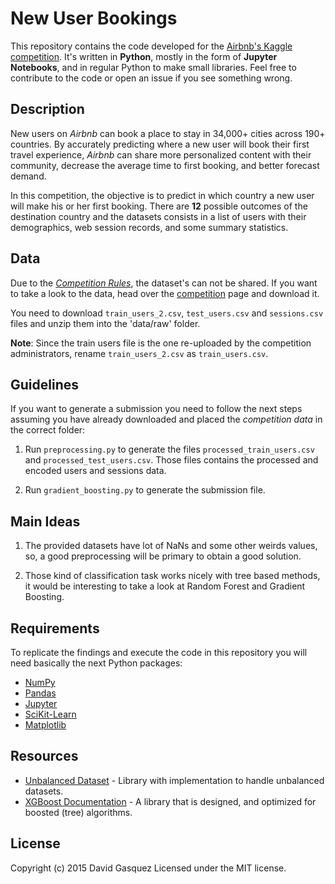 New User Bookings
=================

This repository contains the code developed for the [Airbnb's Kaggle
competition][competition]. It's written in **Python**, mostly in the form
of **Jupyter Notebooks**, and in regular Python to make small libraries.
Feel free to contribute to the code or open an issue if you see something wrong.

[competition]: https://www.kaggle.com/c/airbnb-recruiting-new-user-bookings


Description
-----------

New users on *Airbnb* can book a place to stay in 34,000+ cities across 190+
countries. By accurately predicting where a new user will book their first
travel experience, *Airbnb* can share more personalized content with their
community, decrease the average time to first booking, and better forecast
demand.

In this competition, the objective is to predict in which country a new user
will make his or her first booking. There are **12** possible outcomes of the
destination country and the datasets consists in a list of users with their
demographics, web session records, and some summary statistics.

Data
----

Due to the [*Competition Rules*][rules], the dataset's can not be shared. If
you want to take a look to the data, head over the [competition][competition]
page and download it.

You need to download `train_users_2.csv`, `test_users.csv` and `sessions.csv`
files and unzip them into the 'data/raw' folder.

**Note**: Since the train users file is the one re-uploaded by the competition
administrators, rename `train_users_2.csv` as `train_users.csv`.

[rules]: https://www.kaggle.com/c/airbnb-recruiting-new-user-bookings/rules

Guidelines
----------

If you want to generate a submission you need to follow the next steps assuming
you have already downloaded and placed the *competition data* in the correct
folder:

1. Run `preprocessing.py` to generate the files `processed_train_users.csv` and
`processed_test_users.csv`. Those files contains the processed and encoded users
and sessions data.

2. Run `gradient_boosting.py` to generate the submission file.

Main Ideas
----------

1. The provided datasets have lot of NaNs and some other weirds values, so, a
good preprocessing will be primary to obtain a good solution.

2. Those kind of classification task works nicely with tree based methods, it
would be interesting to take a look at Random Forest and Gradient Boosting.

Requirements
------------
To replicate the findings and execute the code in this repository you will need
basically the next Python packages:

- [NumPy](http://www.numpy.org/)
- [Pandas](http://pandas.pydata.org/)
- [Jupyter](http://jupyter.org/)
- [SciKit-Learn](http://scikit-learn.org/stable/)
- [Matplotlib](http://matplotlib.org/)

Resources
---------

- [Unbalanced Dataset](https://github.com/fmfn/UnbalancedDataset) - Library with
implementation to handle unbalanced datasets.
- [XGBoost Documentation](https://xgboost.readthedocs.org) - A library that is
designed, and optimized for boosted (tree) algorithms.

License
-------

Copyright (c) 2015 David Gasquez
Licensed under the MIT license.
